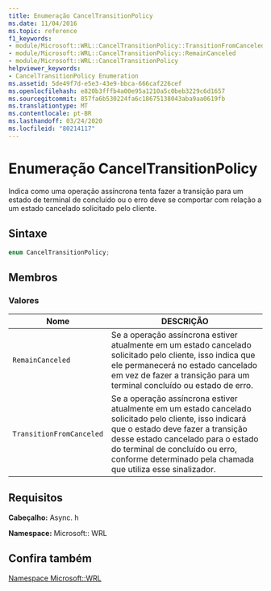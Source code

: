 ```yaml
---
title: Enumeração CancelTransitionPolicy
ms.date: 11/04/2016
ms.topic: reference
f1_keywords:
- module/Microsoft::WRL::CancelTransitionPolicy::TransitionFromCanceled
- module/Microsoft::WRL::CancelTransitionPolicy::RemainCanceled
- module/Microsoft::WRL::CancelTransitionPolicy
helpviewer_keywords:
- CancelTransitionPolicy Enumeration
ms.assetid: 5de49f7d-e5e3-43e9-bbca-666caf226cef
ms.openlocfilehash: e820b3fffb4a00e95a1210a5c0beb3229c6d1657
ms.sourcegitcommit: 857fa6b530224fa6c18675138043aba9aa0619fb
ms.translationtype: MT
ms.contentlocale: pt-BR
ms.lasthandoff: 03/24/2020
ms.locfileid: "80214117"
---
```

# <a name="canceltransitionpolicy-enumeration"></a>Enumeração CancelTransitionPolicy

Indica como uma operação assíncrona tenta fazer a transição para um estado de terminal de concluído ou o erro deve se comportar com relação a um estado cancelado solicitado pelo cliente.

## <a name="syntax"></a>Sintaxe

```cpp
enum CancelTransitionPolicy;
```

## <a name="members"></a>Membros

### <a name="values"></a>Valores

|Nome|DESCRIÇÃO|
|----------|-----------------|
|`RemainCanceled`|Se a operação assíncrona estiver atualmente em um estado cancelado solicitado pelo cliente, isso indica que ele permanecerá no estado cancelado em vez de fazer a transição para um terminal concluído ou estado de erro.|
|`TransitionFromCanceled`|Se a operação assíncrona estiver atualmente em um estado cancelado solicitado pelo cliente, isso indicará que o estado deve fazer a transição desse estado cancelado para o estado do terminal de concluído ou erro, conforme determinado pela chamada que utiliza esse sinalizador.|

## <a name="requirements"></a>Requisitos

**Cabeçalho:** Async. h

**Namespace:** Microsoft:: WRL

## <a name="see-also"></a>Confira também

[Namespace Microsoft::WRL](microsoft-wrl-namespace.md)
